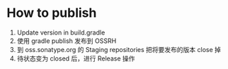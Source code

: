 # How to publish

1. Update version in build.gradle
2. 使用 gradle publish 发布到 OSSRH
3. 到 oss.sonatype.org 的 Staging repositories 把将要发布的版本 close 掉
4. 待状态变为 closed 后，进行 Release 操作